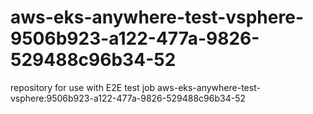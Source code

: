 # aws-eks-anywhere-test-vsphere-9506b923-a122-477a-9826-529488c96b34-52
repository for use with E2E test job aws-eks-anywhere-test-vsphere:9506b923-a122-477a-9826-529488c96b34-52
